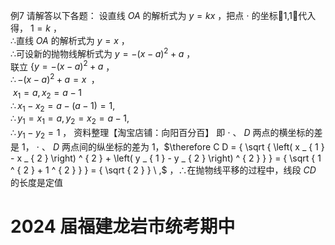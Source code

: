 例7 请解答以下各题：
设直线 $O A$ 的解析式为 $y = k x$ ，把点 $\cdot$ 的坐标1,1代入得， $1 = k$ ，  
∴直线 $O A$ 的解析式为 $y = x$ ，  
∴可设新的抛物线解析式为 $y = - ( x - a ) ^ { 2 } + a$ ，  
联立 $\left\{ y = - { \bigl ( } x - a { \bigr ) } ^ { 2 } + a \right.$ ，  
$\therefore - ( x - a ) ^ { 2 } + a = x _ { \mathrm { ~ } }$ ，  
$\ x _ { 1 } = a , x _ { 2 } = a - 1$   
$\therefore x _ { 1 } - x _ { 2 } = a - \left( a - 1 \right) = 1 ,$   
$\therefore y _ { 1 } = x _ { 1 } = a , y _ { 2 } = x _ { 2 } = a - 1 ,$   
$\therefore y _ { 1 } - y _ { 2 } = 1$ ，
资料整理【淘宝店铺：向阳百分百】
即 $\cdot$ 、 $D$ 两点的横坐标的差是 1， $\cdot$ 、 $D$ 两点间的纵坐标的差为 1，$\therefore C D = { \sqrt { \left( x _ { 1 } - x _ { 2 } \right) ^ { 2 } + \left( y _ { 1 } - y _ { 2 } \right) ^ { 2 } } } = { \sqrt { 1 ^ { 2 } + 1 ^ { 2 } } } = { \sqrt { 2 } } \ ,$ ，∴在抛物线平移的过程中，线段 $C D$ 的长度是定值
# 2024 届福建龙岩市统考期中
